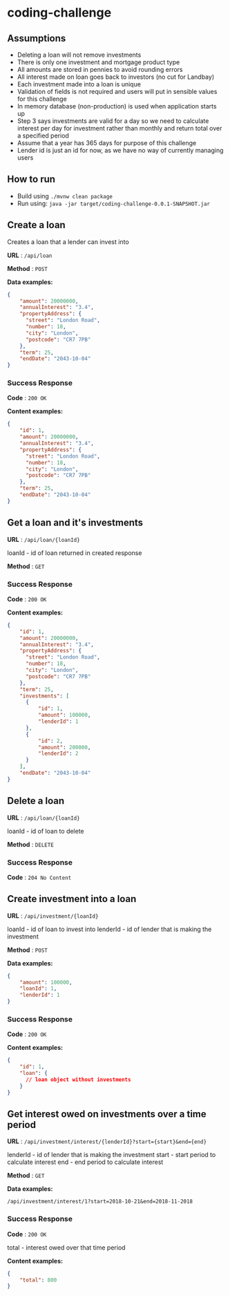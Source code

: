 # coding-challenge

## Assumptions

* Deleting a loan will not remove investments
* There is only one investment and mortgage product type
* All amounts are stored in pennies to avoid rounding errors
* All interest made on loan goes back to investors (no cut for Landbay)
* Each investment made into a loan is unique
* Validation of fields is not required and users will put in sensible values for this challenge
* In memory database (non-production) is used when application starts up
* Step 3 says investments are valid for a day so we need to calculate interest per day for investment rather than monthly and return total over a specified period
* Assume that a year has 365 days for purpose of this challenge
* Lender id is just an id for now, as we have no way of currently managing users

## How to run

* Build using 
``
./mvnw clean package
`` 
* Run using:
``
java -jar target/coding-challenge-0.0.1-SNAPSHOT.jar
``

## Create a loan

Creates a loan that a lender can invest into

**URL** : `/api/loan`

**Method** : `POST`

**Data examples:**

```json
{
    "amount": 20000000,
    "annualInterest": "3.4",
    "propertyAddress": {
      "street": "London Road",
      "number": 18,
      "city": "London",
      "postcode": "CR7 7PB"
    },
    "term": 25,
    "endDate": "2043-10-04"
}
```

### Success Response

**Code** : `200 OK`

**Content examples:**

```json
{
    "id": 1,
    "amount": 20000000,
    "annualInterest": "3.4",
    "propertyAddress": {
      "street": "London Road",
      "number": 18,
      "city": "London",
      "postcode": "CR7 7PB"
    },
    "term": 25,
    "endDate": "2043-10-04"
}
```

## Get a loan and it's investments

**URL** : `/api/loan/{loanId}`

loanId - id of loan returned in created response

**Method** : `GET`

### Success Response

**Code** : `200 OK`

**Content examples:**

```json
{
    "id": 1,
    "amount": 20000000,
    "annualInterest": "3.4",
    "propertyAddress": {
      "street": "London Road",
      "number": 18,
      "city": "London",
      "postcode": "CR7 7PB"
    },
    "term": 25,
    "investments": [
      {
          "id": 1,
          "amount": 100000,
          "lenderId": 1
      },
      {
          "id": 2,
          "amount": 200000,
          "lenderId": 2
      }
    ],
    "endDate": "2043-10-04"
}
```

## Delete a loan

**URL** : `/api/loan/{loanId}`

loanId - id of loan to delete

**Method** : `DELETE`

### Success Response

**Code** : `204 No Content`

## Create investment into a loan

**URL** : `/api/investment/{loanId}`

loanId - id of loan to invest into
lenderId - id of lender that is making the investment

**Method** : `POST`

**Data examples:**

```json
{
    "amount": 100000,
    "loanId": 1,
    "lenderId": 1
}
```

### Success Response

**Code** : `200 OK`

**Content examples:**

```json
{
    "id": 1,
    "loan": {
      // loan object without investments
    }
}
```

## Get interest owed on investments over a time period

**URL** : `/api/investment/interest/{lenderId}?start={start}&end={end}`

lenderId - id of lender that is making the investment
start - start period to calculate interest
end - end period to calculate interest

**Method** : `GET`

**Data examples:**

```
/api/investment/interest/1?start=2018-10-21&end=2018-11-2018
```

### Success Response

**Code** : `200 OK`

total - interest owed over that time period

**Content examples:**

```json
{
    "total": 800
}
```
